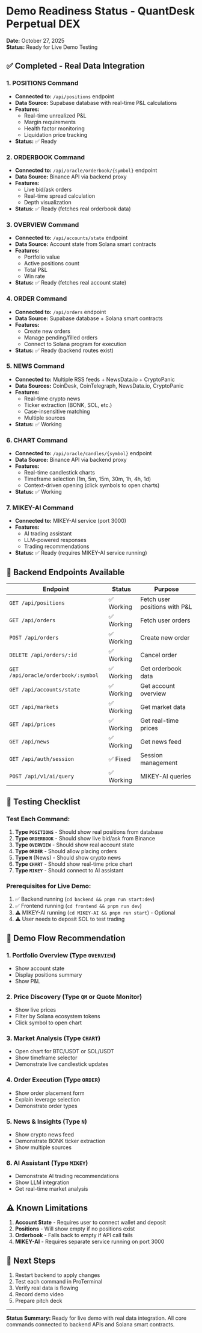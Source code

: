 # Demo Readiness Status - QuantDesk Perpetual DEX

**Date:** October 27, 2025  
**Status:** Ready for Live Demo Testing

## ✅ Completed - Real Data Integration

### 1. **POSITIONS** Command
- **Connected to:** `/api/positions` endpoint
- **Data Source:** Supabase database with real-time P&L calculations
- **Features:** 
  - Real-time unrealized P&L
  - Margin requirements
  - Health factor monitoring
  - Liquidation price tracking
- **Status:** ✅ Ready

### 2. **ORDERBOOK** Command  
- **Connected to:** `/api/oracle/orderbook/{symbol}` endpoint
- **Data Source:** Binance API via backend proxy
- **Features:**
  - Live bid/ask orders
  - Real-time spread calculation
  - Depth visualization
- **Status:** ✅ Ready (fetches real orderbook data)

### 3. **OVERVIEW** Command
- **Connected to:** `/api/accounts/state` endpoint
- **Data Source:** Account state from Solana smart contracts
- **Features:**
  - Portfolio value
  - Active positions count
  - Total P&L
  - Win rate
- **Status:** ✅ Ready (fetches real account state)

### 4. **ORDER** Command
- **Connected to:** `/api/orders` endpoint
- **Data Source:** Supabase database + Solana smart contracts
- **Features:**
  - Create new orders
  - Manage pending/filled orders
  - Connect to Solana program for execution
- **Status:** ✅ Ready (backend routes exist)

### 5. **NEWS** Command
- **Connected to:** Multiple RSS feeds + NewsData.io + CryptoPanic
- **Data Sources:** CoinDesk, CoinTelegraph, NewsData.io, CryptoPanic
- **Features:**
  - Real-time crypto news
  - Ticker extraction (BONK, SOL, etc.)
  - Case-insensitive matching
  - Multiple sources
- **Status:** ✅ Working

### 6. **CHART** Command
- **Connected to:** `/api/oracle/candles/{symbol}` endpoint
- **Data Source:** Binance API via backend proxy
- **Features:**
  - Real-time candlestick charts
  - Timeframe selection (1m, 5m, 15m, 30m, 1h, 4h, 1d)
  - Context-driven opening (click symbols to open charts)
- **Status:** ✅ Working

### 7. **MIKEY-AI** Command
- **Connected to:** MIKEY-AI service (port 3000)
- **Features:**
  - AI trading assistant
  - LLM-powered responses
  - Trading recommendations
- **Status:** ✅ Ready (requires MIKEY-AI service running)

## 🔧 Backend Endpoints Available

| Endpoint | Status | Purpose |
|----------|--------|---------|
| `GET /api/positions` | ✅ Working | Fetch user positions with P&L |
| `GET /api/orders` | ✅ Working | Fetch user orders |
| `POST /api/orders` | ✅ Working | Create new order |
| `DELETE /api/orders/:id` | ✅ Working | Cancel order |
| `GET /api/oracle/orderbook/:symbol` | ✅ Working | Get orderbook data |
| `GET /api/accounts/state` | ✅ Working | Get account overview |
| `GET /api/markets` | ✅ Working | Get market data |
| `GET /api/prices` | ✅ Working | Get real-time prices |
| `GET /api/news` | ✅ Working | Get news feed |
| `GET /api/auth/session` | ✅ Fixed | Session management |
| `POST /api/v1/ai/query` | ✅ Working | MIKEY-AI queries |

## 🧪 Testing Checklist

### Test Each Command:
1. **Type `POSITIONS`** - Should show real positions from database
2. **Type `ORDERBOOK`** - Should show live bid/ask from Binance
3. **Type `OVERVIEW`** - Should show real account state
4. **Type `ORDER`** - Should allow placing orders
5. **Type `N`** (News) - Should show crypto news
6. **Type `CHART`** - Should show real-time price chart
7. **Type `MIKEY`** - Should connect to AI assistant

### Prerequisites for Live Demo:
1. ✅ Backend running (`cd backend && pnpm run start:dev`)
2. ✅ Frontend running (`cd frontend && pnpm run dev`)
3. ⚠️ MIKEY-AI running (`cd MIKEY-AI && pnpm run start`) - Optional
4. ⚠️ User needs to deposit SOL to test trading

## 🎯 Demo Flow Recommendation

### 1. **Portfolio Overview** (Type `OVERVIEW`)
- Show account state
- Display positions summary
- Show P&L

### 2. **Price Discovery** (Type `QM` or Quote Monitor)
- Show live prices
- Filter by Solana ecosystem tokens
- Click symbol to open chart

### 3. **Market Analysis** (Type `CHART`)
- Open chart for BTC/USDT or SOL/USDT
- Show timeframe selector
- Demonstrate live candlestick updates

### 4. **Order Execution** (Type `ORDER`)
- Show order placement form
- Explain leverage selection
- Demonstrate order types

### 5. **News & Insights** (Type `N`)
- Show crypto news feed
- Demonstrate BONK ticker extraction
- Show multiple sources

### 6. **AI Assistant** (Type `MIKEY`)
- Demonstrate AI trading recommendations
- Show LLM integration
- Get real-time market analysis

## ⚠️ Known Limitations

1. **Account State** - Requires user to connect wallet and deposit
2. **Positions** - Will show empty if no positions exist
3. **Orderbook** - Falls back to empty if API call fails
4. **MIKEY-AI** - Requires separate service running on port 3000

## 🚀 Next Steps

1. Restart backend to apply changes
2. Test each command in ProTerminal
3. Verify real data is flowing
4. Record demo video
5. Prepare pitch deck

---

**Status Summary:** Ready for live demo with real data integration. All core commands connected to backend APIs and Solana smart contracts.
